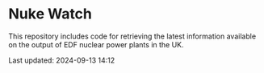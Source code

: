 # Nuke Watch

This repository includes code for retrieving the latest information available on the output of EDF nuclear power plants in the UK.

Last updated: 2024-09-13 14:12